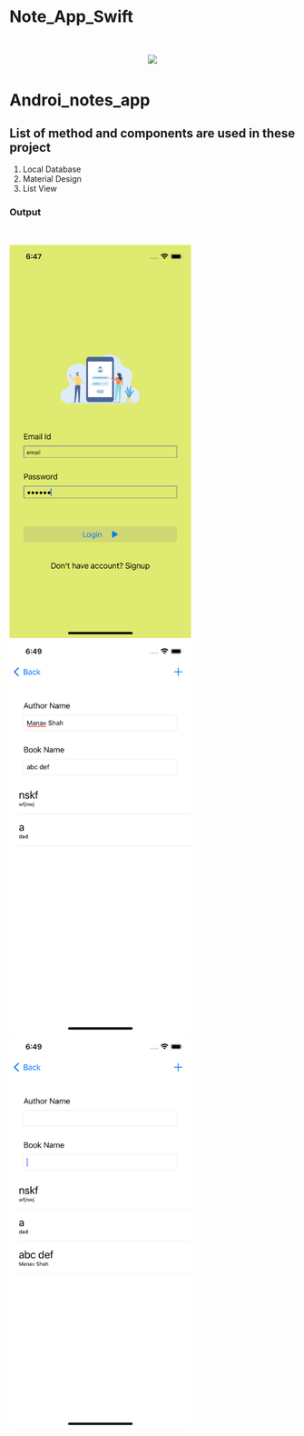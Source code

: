 # Note_App_Swift

<h1 align="center"> <center><img src="https://github.com/manavshah123/Mobile_Application_Training/blob/main/GIF/task.gif"  width="400"></h1>

# Androi_notes_app

## List of method and components are used in these project

1. Local Database
2. Material Design
3. List View

  ### Output
<br>
<p float="left">
  <img src="https://github.com/manavshah123/Note_App_Swift/blob/main/output_noteapp/Simulator%20Screen%20Shot%20-%20iPhone%2012%20Pro%20-%202022-02-14%20at%2018.47.25.png" width="320" />
  <img src="https://github.com/manavshah123/Note_App_Swift/blob/main/output_noteapp/Simulator%20Screen%20Shot%20-%20iPhone%2012%20Pro%20-%202022-02-14%20at%2018.49.04.png" width="320" /> 
  <img src="https://github.com/manavshah123/Note_App_Swift/blob/main/output_noteapp/Simulator%20Screen%20Shot%20-%20iPhone%2012%20Pro%20-%202022-02-14%20at%2018.49.13.png" width="320" /> 
</p>
